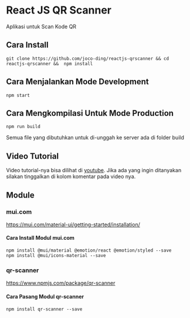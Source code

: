 # React JS QR Scanner 

Aplikasi untuk Scan Kode QR

## Cara Install

    git clone https://github.com/joco-ding/reactjs-qrscanner && cd reactjs-qrscanner &&  npm install

## Cara Menjalankan Mode Development

    npm start

## Cara Mengkompilasi Untuk Mode Production

    npm run build

Semua file yang dibutuhkan untuk di-unggah ke server ada di folder build

## Video Tutorial

Video tutorial-nya bisa dilihat di [youtube](https://youtu.be/CEJmSeHXc6I). Jika ada yang ingin ditanyakan silakan tinggalkan di kolom komentar pada video nya.

## Module

### mui.com
https://mui.com/material-ui/getting-started/installation/

#### Cara Install Modul mui.com
    npm install @mui/material @emotion/react @emotion/styled --save
    npm install @mui/icons-material --save

### qr-scanner
https://www.npmjs.com/package/qr-scanner

#### Cara Pasang Modul qr-scanner
    npm install qr-scanner --save
